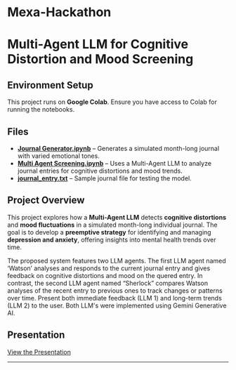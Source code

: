 # Mexa-Hackathon
# Multi-Agent LLM for Cognitive Distortion and Mood Screening  

## Environment Setup  
This project runs on **Google Colab**. Ensure you have access to Colab for running the notebooks.  

## Files  
- **[Journal Generator.ipynb](https://colab.research.google.com/drive/1seJBtV8bknMxI2Hp8vxURWFwn5u8sSf5?usp=sharing)** – Generates a simulated month-long journal with varied emotional tones.  
- **[Multi Agent Screening.ipynb](https://colab.research.google.com/drive/1mZHELhkJpRcCDHkSdmyvMNcTlvy4G-Jh?usp=sharing)** – Uses a Multi-Agent LLM to analyze journal entries for cognitive distortions and mood trends.  
- **[journal_entry.txt](journal_entry.txt)** – Sample journal file for testing the model.  

## Project Overview  
This project explores how a **Multi-Agent LLM** detects **cognitive distortions** and **mood fluctuations** in a simulated month-long individual journal. The goal is to develop a **preemptive strategy** for identifying and managing **depression and anxiety**, offering insights into mental health trends over time.  

The proposed system features two LLM agents. The first LLM agent named ‘Watson’ analyses and responds to the current journal entry and gives feedback on cognitive distortions and mood on the quered entry. In contrast, the second LLM agent named “Sherlock” compares Watson analyses of the recent entry to previous ones to track changes or patterns over time. Present both immediate feedback (LLM 1) and long-term trends (LLM 2) to the user. Both LLM's were implemented using Gemini Generative AI.


## Presentation  
[View the Presentation](https://docs.google.com/presentation/d/1nhYHsb1yFmGZ3mNETs_Igq-GEx27BHaAjgssCIJXVnA/edit?usp=sharing)  

---

